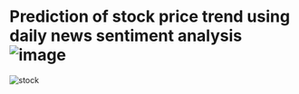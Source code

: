 # Prediction of stock price trend using daily news sentiment analysis![image](https://user-images.githubusercontent.com/74574958/177236432-ed1916f0-f726-4442-b449-f24d01b288c5.png)

![stock](https://user-images.githubusercontent.com/74574958/177237234-360f6f99-0e76-4e89-b2a4-d9c317980568.jpg)
